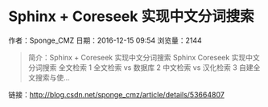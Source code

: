 # Sphinx + Coreseek 实现中文分词搜索
作者：Sponge_CMZ
日期：2016-12-15 09:54
浏览量：2144
> 简介：Sphinx + Coreseek 实现中文分词搜索
Sphinx  Coreseek 实现中文分词搜索
全文检索
1  全文检索 vs 数据库
2  中文检索 vs 汉化检索
3  自建全文搜索与使...

 链接：http://blog.csdn.net/sponge_cmz/article/details/53664807
